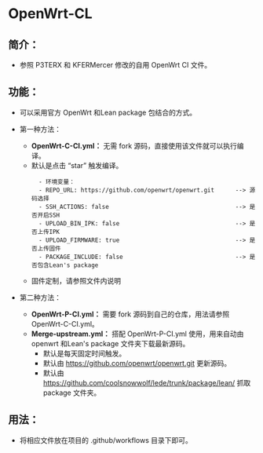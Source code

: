 # OpenWrt-CL

## 简介：
- 参照 P3TERX 和 KFERMercer 修改的自用 OpenWrt CI 文件。

## 功能：
- 可以采用官方 OpenWrt 和Lean package 包结合的方式。
- 第一种方法： 
  - **OpenWrt-C-CI.yml：** 无需 fork 源码，直接使用该文件就可以执行编译。
  - 默认是点击 “star” 触发编译。
    ```
      - 环境变量：
      - REPO_URL: https://github.com/openwrt/openwrt.git      --> 源码选择
      - SSH_ACTIONS: false                                    --> 是否开启SSH
      - UPLOAD_BIN_IPK: false                                 --> 是否上传IPK
      - UPLOAD_FIRMWARE: true                                 --> 是否上传固件
      - PACKAGE_INCLUDE: false                                --> 是否包含Lean's package
    ```
   - 固件定制，请参照文件内说明
  
- 第二种方法：
  - **OpenWrt-P-CI.yml：** 需要 fork 源码到自己的仓库，用法请参照 OpenWrt-C-CI.yml。
  - **Merge-upstream.yml：** 搭配 OpenWrt-P-CI.yml 使用，用来自动由 openwrt 和Lean's package 文件夹下载最新源码。
    - 默认是每天固定时间触发。
    - 默认由 https://github.com/openwrt/openwrt.git 更新源码。
    - 默认由 https://github.com/coolsnowwolf/lede/trunk/package/lean/ 抓取 package 文件夹。
 
## 用法：
 - 将相应文件放在项目的 .github/workflows 目录下即可。
